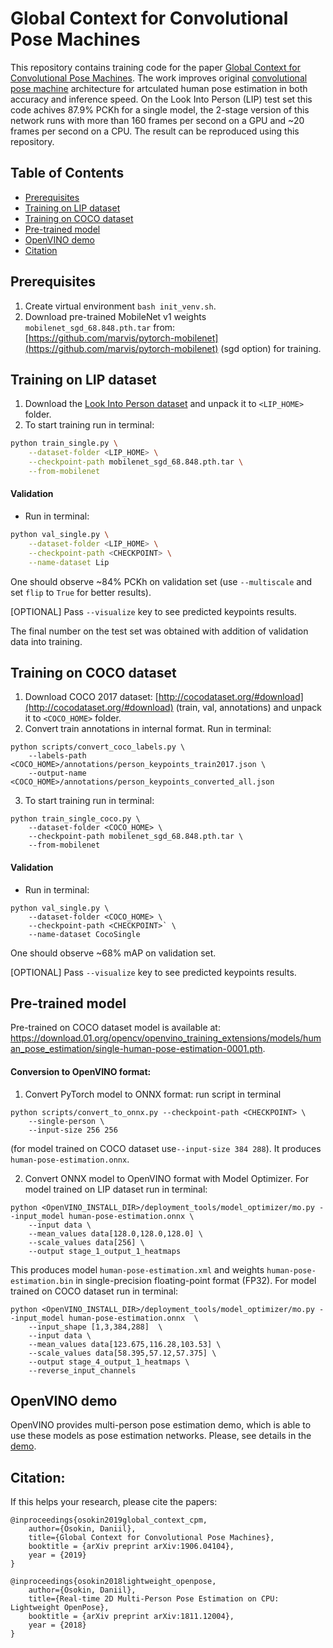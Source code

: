 # Global Context for Convolutional Pose Machines

This repository contains training code for the paper [Global Context for Convolutional Pose Machines](https://arxiv.org/pdf/1906.04104.pdf). The work improves original [convolutional pose machine](https://arxiv.org/pdf/1602.00134.pdf) architecture for artculated human pose estimation in both accuracy and inference speed. On the Look Into Person (LIP) test set this code achives 87.9% PCKh for a single model, the 2-stage version of this network runs with more than 160 frames per second on a GPU and ~20 frames per second on a CPU. The result can be reproduced using this repository.

## Table of Contents

* [Prerequisites](#prerequisites)
* [Training on LIP dataset](#training-lip)
* [Training on COCO dataset](#training-coco)
* [Pre-trained model](#pre-trained-model)
* [OpenVINO demo](#openvino-demo)
* [Citation](#citation)

## Prerequisites

1. Create virtual environment `bash init_venv.sh`.
2. Download pre-trained MobileNet v1 weights `mobilenet_sgd_68.848.pth.tar` from: [https://github.com/marvis/pytorch-mobilenet](https://github.com/marvis/pytorch-mobilenet) (sgd option) for training.

## Training on LIP dataset <a name="training-lip"/>

1. Download the [Look Into Person dataset](http://47.100.21.47:9999/overview.php) and unpack it to `<LIP_HOME>` folder.
2. To start training run in terminal:
```bash
python train_single.py \
    --dataset-folder <LIP_HOME> \
    --checkpoint-path mobilenet_sgd_68.848.pth.tar \
    --from-mobilenet
```

#### Validation

* Run in terminal:
```bash
python val_single.py \
    --dataset-folder <LIP_HOME> \
    --checkpoint-path <CHECKPOINT> \
    --name-dataset Lip
```
One should observe ~84% PCKh on validation set (use `--multiscale` and set `flip` to `True` for better results).

[OPTIONAL] Pass `--visualize` key to see predicted keypoints results.

The final number on the test set was obtained with addition of validation data into training.

## Training on COCO dataset <a name="training-coco"/>

1. Download COCO 2017 dataset: [http://cocodataset.org/#download](http://cocodataset.org/#download) (train, val, annotations) and unpack it to `<COCO_HOME>` folder.
2. Convert train annotations in internal format. Run in terminal:
```
python scripts/convert_coco_labels.py \
    --labels-path <COCO_HOME>/annotations/person_keypoints_train2017.json \
    --output-name <COCO_HOME>/annotations/person_keypoints_converted_all.json
```
3. To start training run in terminal:
```
python train_single_coco.py \
    --dataset-folder <COCO_HOME> \
    --checkpoint-path mobilenet_sgd_68.848.pth.tar \
    --from-mobilenet
```

#### Validation

* Run in terminal:
```
python val_single.py \
    --dataset-folder <COCO_HOME> \
    --checkpoint-path <CHECKPOINT>` \
    --name-dataset CocoSingle
```
One should observe ~68% mAP on validation set.

[OPTIONAL] Pass `--visualize` key to see predicted keypoints results.

## Pre-trained model <a name="pre-trained-model"/>

Pre-trained on COCO dataset model is available at: https://download.01.org/opencv/openvino_training_extensions/models/human_pose_estimation/single-human-pose-estimation-0001.pth.

#### Conversion to OpenVINO format:

1. Convert PyTorch model to ONNX format: run script in terminal

```
python scripts/convert_to_onnx.py --checkpoint-path <CHECKPOINT> \
    --single-person \
    --input-size 256 256
```

(for model trained on COCO dataset use`--input-size 384 288`). It produces `human-pose-estimation.onnx`.

2. Convert ONNX model to OpenVINO format with Model Optimizer. For model trained on LIP dataset run in terminal:

```
python <OpenVINO_INSTALL_DIR>/deployment_tools/model_optimizer/mo.py --input_model human-pose-estimation.onnx \
    --input data \
    --mean_values data[128.0,128.0,128.0] \
    --scale_values data[256] \
    --output stage_1_output_1_heatmaps
```

This produces model `human-pose-estimation.xml` and weights `human-pose-estimation.bin` in single-precision floating-point format (FP32). For model trained on COCO dataset run in terminal:

```
python <OpenVINO_INSTALL_DIR>/deployment_tools/model_optimizer/mo.py --input_model human-pose-estimation.onnx  \
    --input_shape [1,3,384,288]  \
    --input data \
    --mean_values data[123.675,116.28,103.53] \
    --scale_values data[58.395,57.12,57.375] \
    --output stage_4_output_1_heatmaps \
    --reverse_input_channels
```

## OpenVINO demo <a name="openvino-demo"/>

OpenVINO provides multi-person pose estimation demo, which is able to use these models as pose estimation networks. Please, see details in the [demo](https://github.com/opencv/open_model_zoo/tree/develop/demos/python_demos/single_human_pose_estimation_demo).

## Citation:

If this helps your research, please cite the papers:

```
@inproceedings{osokin2019global_context_cpm,
    author={Osokin, Daniil},
    title={Global Context for Convolutional Pose Machines},
    booktitle = {arXiv preprint arXiv:1906.04104},
    year = {2019}
}

@inproceedings{osokin2018lightweight_openpose,
    author={Osokin, Daniil},
    title={Real-time 2D Multi-Person Pose Estimation on CPU: Lightweight OpenPose},
    booktitle = {arXiv preprint arXiv:1811.12004},
    year = {2018}
}
```
